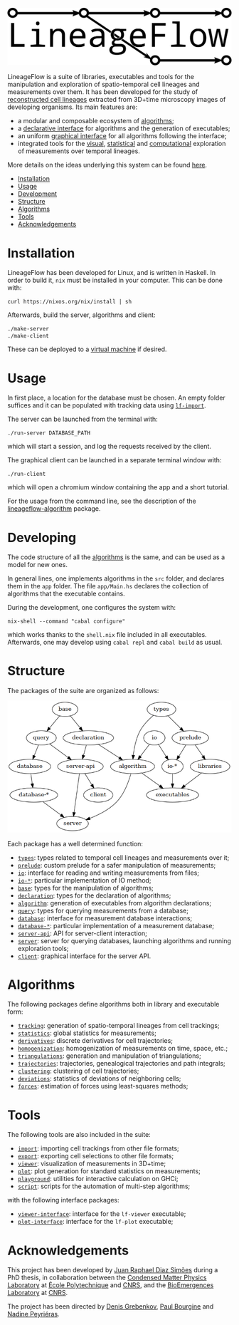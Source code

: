 ![](documentation/logo.png)

LineageFlow is a suite of libraries, executables and tools for the manipulation and exploration of spatio-temporal cell lineages and measurements over them.
It has been developed for the study of [reconstructed cell lineages](https://www.nature.com/articles/ncomms9674) extracted from 3D+time microscopy images of developing organisms.
Its main features are:

- a modular and composable ecosystem of [algorithms](algorithms);
- a [declarative interface](infrastructure/lineageflow-algorithm) for algorithms and the generation of executables;
- an uniform [graphical interface](tools/lineageflow-client) for all algorithms following the interface;
- integrated tools for the [visual](tools/lineageflow-viewer), [statistical](tools/lineageflow-plot) and [computational](tools/lineageflow-playground) exploration of measurements over temporal lineages.

More details on the ideas underlying this system can be found [here](https://pastel.archives-ouvertes.fr/tel-01689773).

- [Installation](#installation)
- [Usage](#usage)
- [Development](#development)
- [Structure](#structure)
- [Algorithms](#algorithms)
- [Tools](#tools)
- [Acknowledgements](#acknowledgements)

# Installation

LineageFlow has been developed for Linux, and is written in Haskell.
In order to build it, `nix` must be installed in your computer.
This can be done with:

```
curl https://nixos.org/nix/install | sh
```

Afterwards, build the server, algorithms and client:

```
./make-server
./make-client
```

These can be deployed to a [virtual machine](virtual-machine) if desired.

# Usage

In first place, a location for the database must be chosen.
An empty folder suffices and it can be populated with tracking data using [`lf-import`](tools/lineageflow-import).

The server can be launched from the terminal with:

```
./run-server DATABASE_PATH
```

which will start a session, and log the requests received by the client.

The graphical client can be launched in a separate terminal window with:

```
./run-client
```

which will open a chromium window containing the app and a short tutorial.

For the usage from the command line, see the description of the [lineageflow-algorithm](infrastructure/lineageflow-algorithm) package.

# Developing

The code structure of all the [algorithms](algorithms) is the same, and can be used as a model for new ones.

In general lines, one implements algorithms in the `src` folder, and declares them in the `app` folder.
The file `app/Main.hs` declares the collection of algorithms that the executable contains.

During the development, one configures the system with:

```
nix-shell --command "cabal configure"
```

which works thanks to the `shell.nix` file included in all executables.
Afterwards, one may develop using `cabal repl` and `cabal build` as usual.

# Structure

The packages of the suite are organized as follows:

![](documentation/dependencies.png)

Each package has a well determined function:

- [`types`](infrastructure/lineageflow-types): types related to temporal cell lineages and measurements over it;
- [`prelude`](infrastructure/lineageflow-prelude): custom prelude for a safer manipulation of measurements;
- [`io`](infrastructure/lineageflow-io): interface for reading and writing measurements from files;
- [`io-*`](infrastructure/lineageflow-database-cbor): particular implementation of IO method;
- [`base`](infrastructure/lineageflow-base): types for the manipulation of algorithms;
- [`declaration`](infrastructure/lineageflow-declaration): types for the declaration of algorithms;
- [`algorithm`](infrastructure/lineageflow-algorithm): generation of executables from algorithm declarations;
- [`query`](infrastructure/lineageflow-query): types for querying measurements from a database;
- [`database`](infrastructure/lineageflow-database): interface for measurement database interactions;
- [`database-*`](infrastructure/lineageflow-database-sqlite): particular implementation of a measurement database;
- [`server-api`](tools/lineageflow-server-api): API for server-client interaction;
- [`server`](tools/lineageflow-server): server for querying databases, launching algorithms and running exploration tools;
- [`client`](tools/lineageflow-client): graphical interface for the server API.

# Algorithms

The following packages define algorithms both in library and executable form:

- [`tracking`](algorithms/lineageflow-tracking): generation of spatio-temporal lineages from cell trackings;
- [`statistics`](algorithms/lineageflow-statistics): global statistics for measurements;
- [`derivatives`](algorithms/lineageflow-derivatives): discrete derivatives for cell trajectories;
- [`homogenization`](algorithms/lineageflow-homogenization): homogenization of measurements on time, space, etc.;
- [`triangulations`](algorithms/lineageflow-triangulations): generation and manipulation of triangulations;
- [`trajectories`](algorithms/lineageflow-trajectories): trajectories, genealogical trajectories and path integrals;
- [`clustering`](algorithms/lineageflow-clustering): clustering of cell trajectories;
- [`deviations`](algorithms/lineageflow-deviations): statistics of deviations of neighboring cells;
- [`forces`](algorithms/lineageflow-forces): estimation of forces using least-squares methods;

# Tools

The following tools are also included in the suite:

- [`import`](tools/lineageflow-import): importing cell trackings from other file formats;
- [`export`](tools/lineageflow-export): exporting cell selections to other file formats;
- [`viewer`](tools/lineageflow-viewer): visualization of measurements in 3D+time;
- [`plot`](tools/lineageflow-plot): plot generation for standard statistics on measurements;
- [`playground`](tools/lineageflow-playground): utilities for interactive calculation on GHCi;
- [`script`](tools/lineageflow-script): scripts for the automation of multi-step algorithms;

with the following interface packages:

- [`viewer-interface`](tools/lineageflow-viewer-interface): interface for the `lf-viewer` executable;
- [`plot-interface`](tools/lineageflow-plot-interface): interface for the `lf-plot` executable;

# Acknowledgements

This project has been developed by [Juan Raphael Diaz Simões](http://www.guaraqe.gq) during a PhD thesis, in collaboration between the [Condensed Matter Physics Laboratory](https://pmc.polytechnique.fr/) at [École Polytechnique](http://www.polytechnique.edu/) and [CNRS](http://www.dr4.cnrs.fr/), and the [BioEmergences Laboratory](http://bioemergences.eu/bioemergences/index.php) at [CNRS](http://www.dr4.cnrs.fr/).

The project has been directed by [Denis Grebenkov](https://pmc.polytechnique.fr/pagesperso/dg/), [Paul Bourgine](https://fr.linkedin.com/in/paul-bourgine-84a4383) and [Nadine Peyriéras](http://bioemergences.eu/bioemergences/people.php).
